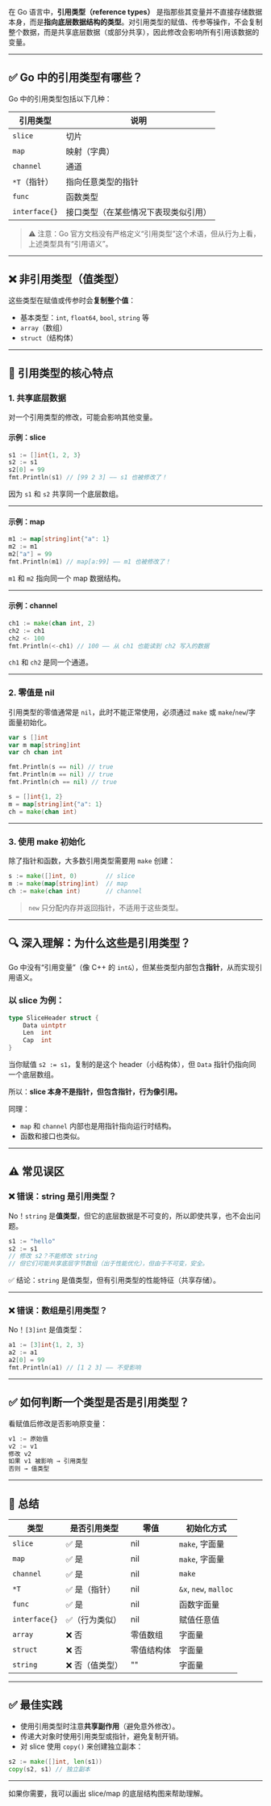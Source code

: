在 Go 语言中，**引用类型（reference types）** 是指那些其变量并不直接存储数据本身，而是**指向底层数据结构的类型**。对引用类型的赋值、传参等操作，不会复制整个数据，而是共享底层数据（或部分共享），因此修改会影响所有引用该数据的变量。

---

## ✅ Go 中的引用类型有哪些？

Go 中的引用类型包括以下几种：

| 引用类型       | 说明 |
|----------------|------|
| `slice`        | 切片 |
| `map`          | 映射（字典） |
| `channel`      | 通道 |
| `*T`（指针）   | 指向任意类型的指针 |
| `func`         | 函数类型 |
| `interface{}`   | 接口类型（在某些情况下表现类似引用） |

> ⚠️ 注意：Go 官方文档没有严格定义“引用类型”这个术语，但从行为上看，上述类型具有“引用语义”。

---

## ❌ 非引用类型（值类型）

这些类型在赋值或传参时会**复制整个值**：

- 基本类型：`int`, `float64`, `bool`, `string` 等
- `array`（数组）
- `struct`（结构体）

---

## 🧠 引用类型的核心特点

### 1. **共享底层数据**
对一个引用类型的修改，可能会影响其他变量。

#### 示例：slice
```go
s1 := []int{1, 2, 3}
s2 := s1
s2[0] = 99
fmt.Println(s1) // [99 2 3] —— s1 也被修改了！
```

因为 `s1` 和 `s2` 共享同一个底层数组。

---

#### 示例：map
```go
m1 := map[string]int{"a": 1}
m2 := m1
m2["a"] = 99
fmt.Println(m1) // map[a:99] —— m1 也被修改了！
```

`m1` 和 `m2` 指向同一个 map 数据结构。

---

#### 示例：channel
```go
ch1 := make(chan int, 2)
ch2 := ch1
ch2 <- 100
fmt.Println(<-ch1) // 100 —— 从 ch1 也能读到 ch2 写入的数据
```

`ch1` 和 `ch2` 是同一个通道。

---

### 2. **零值是 nil**
引用类型的零值通常是 `nil`，此时不能正常使用，必须通过 `make` 或 `make`/`new`/字面量初始化。

```go
var s []int
var m map[string]int
var ch chan int

fmt.Println(s == nil) // true
fmt.Println(m == nil) // true
fmt.Println(ch == nil) // true

s = []int{1, 2}
m = map[string]int{"a": 1}
ch = make(chan int)
```

---

### 3. **使用 make 初始化**
除了指针和函数，大多数引用类型需要用 `make` 创建：

```go
s := make([]int, 0)        // slice
m := make(map[string]int)  // map
ch := make(chan int)       // channel
```

> `new` 只分配内存并返回指针，不适用于这些类型。

---

## 🔍 深入理解：为什么这些是引用类型？

Go 中没有“引用变量”（像 C++ 的 `int&`），但某些类型内部包含**指针**，从而实现引用语义。

### 以 slice 为例：
```go
type SliceHeader struct {
	Data uintptr
	Len  int
	Cap  int
}
```

当你赋值 `s2 := s1`，复制的是这个 header（小结构体），但 `Data` 指针仍指向同一个底层数组。

所以：**slice 本身不是指针，但包含指针，行为像引用。**

同理：
- `map` 和 `channel` 内部也是用指针指向运行时结构。
- 函数和接口也类似。

---

## ⚠️ 常见误区

### ❌ 错误：string 是引用类型？
No！`string` 是**值类型**，但它的底层数据是不可变的，所以即使共享，也不会出问题。

```go
s1 := "hello"
s2 := s1
// 修改 s2？不能修改 string
// 但它们可能共享底层字节数组（出于性能优化），但由于不可变，安全。
```

✅ 结论：`string` 是值类型，但有引用类型的性能特征（共享存储）。

---

### ❌ 错误：数组是引用类型？
No！`[3]int` 是值类型：

```go
a1 := [3]int{1, 2, 3}
a2 := a1
a2[0] = 99
fmt.Println(a1) // [1 2 3] —— 不受影响
```

---

## ✅ 如何判断一个类型是否是引用类型？

看赋值后修改是否影响原变量：

```go
v1 := 原始值
v2 := v1
修改 v2
如果 v1 被影响 → 引用类型
否则 → 值类型
```

---

## 📌 总结

| 类型        | 是否引用类型 | 零值 | 初始化方式 |
|------------|-------------|------|-----------|
| `slice`    | ✅ 是        | nil  | `make`, 字面量 |
| `map`      | ✅ 是        | nil  | `make`, 字面量 |
| `channel`  | ✅ 是        | nil  | `make` |
| `*T`       | ✅ 是（指针）| nil  | `&x`, `new`, `malloc` |
| `func`     | ✅ 是        | nil  | 函数字面量 |
| `interface{}` | ✅（行为类似）| nil | 赋值任意值 |
| `array`    | ❌ 否        | 零值数组 | 字面量 |
| `struct`   | ❌ 否        | 零值结构体 | 字面量 |
| `string`   | ❌ 否（值类型）| ""   | 字面量 |

---

## ✅ 最佳实践

- 使用引用类型时注意**共享副作用**（避免意外修改）。
- 传递大对象时使用引用类型或指针，避免复制开销。
- 对 slice 使用 `copy()` 来创建独立副本：

```go
s2 := make([]int, len(s1))
copy(s2, s1) // 独立副本
```

---

如果你需要，我可以画出 slice/map 的底层结构图来帮助理解。